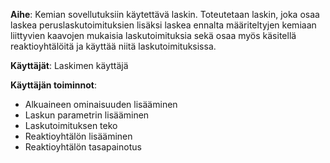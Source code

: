 **Aihe**: Kemian sovellutuksiin käytettävä laskin. Toteutetaan laskin, joka osaa laskea peruslaskutoimituksien lisäksi laskea ennalta määriteltyjen kemiaan liittyvien kaavojen mukaisia laskutoimituksia sekä osaa myös käsitellä reaktioyhtälöitä ja käyttää niitä laskutoimituksissa.


**Käyttäjät**: Laskimen käyttäjä

**Käyttäjän toiminnot**:
- Alkuaineen ominaisuuden lisääminen
- Laskun parametrin lisääminen
- Laskutoimituksen teko
- Reaktioyhtälön lisääminen
- Reaktioyhtälön tasapainotus

